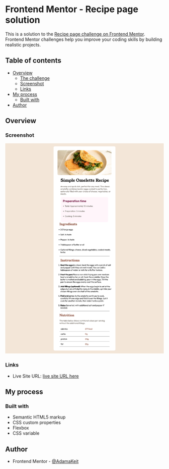 # Frontend Mentor - Recipe page solution

This is a solution to the [Recipe page challenge on Frontend Mentor](https://www.frontendmentor.io/challenges/recipe-page-KiTsR8QQKm). Frontend Mentor challenges help you improve your coding skills by building realistic projects.

## Table of contents

- [Overview](#overview)
  - [The challenge](#the-challenge)
  - [Screenshot](#screenshot)
  - [Links](#links)
- [My process](#my-process)
  - [Built with](#built-with)
- [Author](#author)

## Overview

### Screenshot

![](./Screenshot%20recipe%20page.png)

### Links

- Live Site URL: [ live site URL here](https://https://adamakeit.github.io/recipe-page/)

## My process

### Built with

- Semantic HTML5 markup
- CSS custom properties
- Flexbox
- CSS variable

## Author

- Frontend Mentor - [@AdamaKeit](https://www.frontendmentor.io/profile/AdamaKeit)
